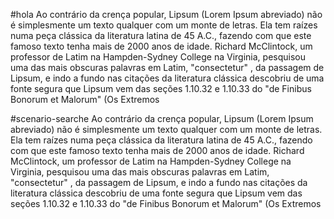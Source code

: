 #hola
Ao contrário da crença popular, Lipsum (Lorem Ipsum abreviado) não é simplesmente um texto qualquer com um monte de letras. Ela tem raízes numa peça clássica da literatura latina de 45 A.C., fazendo com que este famoso texto tenha mais de 2000 anos de idade. Richard McClintock, um professor de Latim na Hampden-Sydney College na Virginia, pesquisou uma das mais obscuras palavras em Latim, "consectetur" , da passagem de Lipsum, e indo a fundo nas citações da literatura clássica descobriu de uma fonte segura que Lipsum vem das seções 1.10.32 e 1.10.33 do "de Finibus Bonorum et Malorum" (Os Extremos


#scenario-searche
Ao contrário da crença popular, Lipsum (Lorem Ipsum abreviado) não é simplesmente um texto qualquer com um monte de letras. Ela tem raízes numa peça clássica da literatura latina de 45 A.C., fazendo com que este famoso texto tenha mais de 2000 anos de idade. Richard McClintock, um professor de Latim na Hampden-Sydney College na Virginia, pesquisou uma das mais obscuras palavras em Latim, "consectetur" , da passagem de Lipsum, e indo a fundo nas citações da literatura clássica descobriu de uma fonte segura que Lipsum vem das seções 1.10.32 e 1.10.33 do "de Finibus Bonorum et Malorum" (Os Extremos
